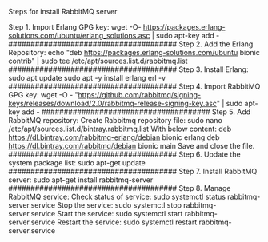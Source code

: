 Steps for install RabbitMQ server

Step 1. Import Erlang GPG key:
wget -O- https://packages.erlang-solutions.com/ubuntu/erlang_solutions.asc | sudo apt-key add -
######################################
Step 2. Add the Erlang Repository:
echo "deb https://packages.erlang-solutions.com/ubuntu bionic contrib" | sudo tee /etc/apt/sources.list.d/rabbitmq.list
######################################
Step 3. Install Erlang:
sudo apt update
sudo apt -y install erlang
erl -v
######################################
Step 4. Import RabbitMQ GPG key:
wget -O - "https://github.com/rabbitmq/signing-keys/releases/download/2.0/rabbitmq-release-signing-key.asc" | sudo apt-key add -
######################################
Step 5. Add RabbitMQ repository:
Create Rabbitmq repository file:
sudo nano /etc/apt/sources.list.d/bintray.rabbitmq.list
With below content:
deb https://dl.bintray.com/rabbitmq-erlang/debian bionic erlang
deb https://dl.bintray.com/rabbitmq/debian bionic main
Save and close the file.
######################################
Step 6. Update the system package list:
sudo apt-get update
######################################
Step 7. Install RabbitMQ server:
sudo apt-get install rabbitmq-server
######################################
Step 8. Manage RabbitMQ service:
Check status of service:
sudo systemctl status rabbitmq-server.service
Stop the service:
sudo systemctl stop rabbitmq-server.service
Start the service:
sudo systemctl start rabbitmq-server.service
Restart the service:
sudo systemctl restart rabbitmq-server.service
